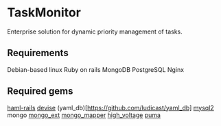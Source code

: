 TaskMonitor
===========
Enterprise solution for dynamic priority management of tasks.

Requirements
------------------------
Debian-based linux
Ruby on rails
MongoDB
PostgreSQL
Nginx

Required gems
------------------------
[haml-rails](https://github.com/indirect/haml-rails)
[devise](https://github.com/plataformatec/devise)
(yaml_db)[https://github.com/ludicast/yaml_db]
[mysql2](https://github.com/brianmario/mysql2)
mongo
[mongo_ext](https://github.com/biot023/mongo_ext)
[mongo_mapper](https://github.com/jnunemaker/mongomapper)
[high_voltage](https://github.com/thoughtbot/high_voltage)
[puma](https://github.com/puma/puma)
